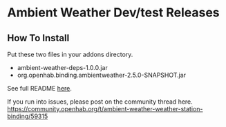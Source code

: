# Ambient Weather Dev/test Releases

## How To Install

Put these two files in your addons directory.
- ambient-weather-deps-1.0.0.jar
- org.openhab.binding.ambientweather-2.5.0-SNAPSHOT.jar

See full README [here](https://github.com/mhilbush/openhab2-addons/blob/ambient-weather-binding/bundles/org.openhab.binding.ambientweather/README.md).

If you run into issues, please post on the community thread here.
https://community.openhab.org/t/ambient-weather-weather-station-binding/59315


